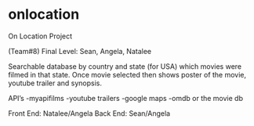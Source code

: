 # onlocation

On Location Project

(Team#8) Final Level: Sean, Angela, Natalee

Searchable database by country and state (for USA) which movies were
filmed in that state. Once movie selected then shows poster of the movie,
youtube trailer and synopsis.

API’s
-myapifilms
-youtube trailers
-google maps
-omdb or the movie db

Front End: Natalee/Angela
Back End: Sean/Angela
